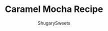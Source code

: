 ---
layout: ../../layouts/MarkdownPostLayout.astro
title: Caramel Mocha Recipe
author: ShugarySweets
pubDate: 2019-01-15
description: "This Skinny Caramel Mocha offers a lighter twist on the coffee shop favorite. Skip the drive thru line and make this easy coffee drink at home!"
image_url: https://www.shugarysweets.com/wp-content/uploads/2018/11/caramel-mocha-facebook.jpg
tags: ["Drinks","American"]
calories: 129
protein: 6
carbohydrates: 22
fats: 2
fiber: 1
ingredients: ["1 teaspoon caramel sauce","1 Tablespoon unsweetened cocoa powder","1 Tablespoon hot water","1 teaspoon light agave nectar","8 ounce strong brewed coffee","1/2 cup skim milk","2 Tablespoon whipped cream","1 teaspoon caramel sauce"]
serves: 1
time: "5 minutes"
prepTime: "5 minutes"
instructions: ["In a large mug, add caramel sauce, cocoa powder and hot water, combine with a spoon. Add agave nectar. Pour brewed coffee over mixture and stir until combined.","In a small mug, heat skim milk in microwave for about one minute (until steamed, microwave times may vary). Pour hot milk over coffee mixture, giving a quick stir.","Garnish with whipped cream and caramel sauce if desired (highly recommended)!"]
nutrition: ["129 calories","22 grams carbohydrates","7 milligrams cholesterol","2 grams fat","1 grams fiber","6 grams protein","1 grams saturated fat","104 milligrams sodium","18 grams sugar","0 grams trans fat","1 grams unsaturated fat"]
---